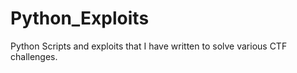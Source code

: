 Python_Exploits
===============

Python Scripts and exploits that I have written to solve various CTF challenges.
